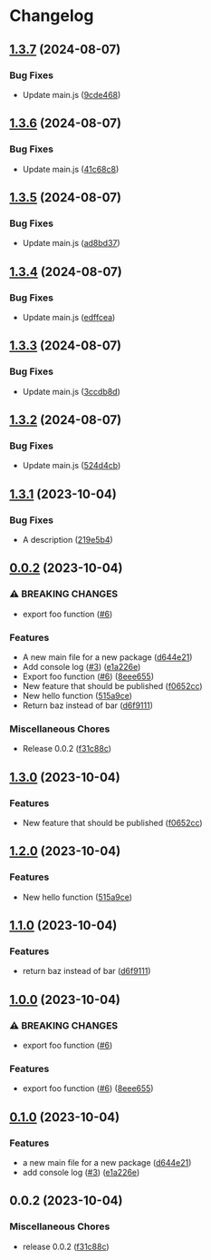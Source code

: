 # Changelog

## [1.3.7](https://github.com/silvester-pari/release-please-monorepo-test/compare/a-test-package-release-please-2-v1.3.6...a-test-package-release-please-2-v1.3.7) (2024-08-07)


### Bug Fixes

* Update main.js ([9cde468](https://github.com/silvester-pari/release-please-monorepo-test/commit/9cde468886d2f50ec65ed7c123bc933f791b10f7))

## [1.3.6](https://github.com/silvester-pari/release-please-monorepo-test/compare/a-test-package-release-please-2-v1.3.5...a-test-package-release-please-2-v1.3.6) (2024-08-07)


### Bug Fixes

* Update main.js ([41c68c8](https://github.com/silvester-pari/release-please-monorepo-test/commit/41c68c88e0e672435e80c4ca75e53c7cb6db562c))

## [1.3.5](https://github.com/silvester-pari/release-please-monorepo-test/compare/a-test-package-release-please-2-v1.3.4...a-test-package-release-please-2-v1.3.5) (2024-08-07)


### Bug Fixes

* Update main.js ([ad8bd37](https://github.com/silvester-pari/release-please-monorepo-test/commit/ad8bd373636207a419a5c8bcbd2bd3ac195c17c9))

## [1.3.4](https://github.com/silvester-pari/release-please-monorepo-test/compare/a-test-package-release-please-2-v1.3.3...a-test-package-release-please-2-v1.3.4) (2024-08-07)


### Bug Fixes

* Update main.js ([edffcea](https://github.com/silvester-pari/release-please-monorepo-test/commit/edffcea69ab76aa1542d7f24e7d4fc8146597db5))

## [1.3.3](https://github.com/silvester-pari/release-please-monorepo-test/compare/a-test-package-release-please-2-v1.3.2...a-test-package-release-please-2-v1.3.3) (2024-08-07)


### Bug Fixes

* Update main.js ([3ccdb8d](https://github.com/silvester-pari/release-please-monorepo-test/commit/3ccdb8d75feeec212e9734736bd48132814d8203))

## [1.3.2](https://github.com/silvester-pari/release-please-monorepo-test/compare/a-test-package-release-please-2-v1.3.1...a-test-package-release-please-2-v1.3.2) (2024-08-07)


### Bug Fixes

* Update main.js ([524d4cb](https://github.com/silvester-pari/release-please-monorepo-test/commit/524d4cb3a4ab0d194b70b08d6970858dd19b1059))

## [1.3.1](https://github.com/silvester-pari/release-please-monorepo-test/compare/a-test-package-release-please-2-v1.3.0...a-test-package-release-please-2-v1.3.1) (2023-10-04)


### Bug Fixes

* A description ([219e5b4](https://github.com/silvester-pari/release-please-monorepo-test/commit/219e5b4ac729f9779c7081cbb984f213747807fe))

## [0.0.2](https://github.com/silvester-pari/release-please-monorepo-test/compare/a-test-package-release-please-2-v1.3.0...a-test-package-release-please-2-v0.0.2) (2023-10-04)


### ⚠ BREAKING CHANGES

* export foo function ([#6](https://github.com/silvester-pari/release-please-monorepo-test/issues/6))

### Features

* A new main file for a new package ([d644e21](https://github.com/silvester-pari/release-please-monorepo-test/commit/d644e210ab7597085cd899e2001246a047c93536))
* Add console log ([#3](https://github.com/silvester-pari/release-please-monorepo-test/issues/3)) ([e1a226e](https://github.com/silvester-pari/release-please-monorepo-test/commit/e1a226e7b2df022c72b6b45a6e536cff3eabd7a0))
* Export foo function ([#6](https://github.com/silvester-pari/release-please-monorepo-test/issues/6)) ([8eee655](https://github.com/silvester-pari/release-please-monorepo-test/commit/8eee655aec88061f8c738cfd3849c56e1db92415))
* New feature that should be published ([f0652cc](https://github.com/silvester-pari/release-please-monorepo-test/commit/f0652cc79f402db9c638a708b7fa56b0b47af851))
* New hello function ([515a9ce](https://github.com/silvester-pari/release-please-monorepo-test/commit/515a9ce27d3b4499e589d722a9e9ea4bc9c7d7e9))
* Return baz instead of bar ([d6f9111](https://github.com/silvester-pari/release-please-monorepo-test/commit/d6f91115e4b8c0b810a8004649e854e5ce1dc752))


### Miscellaneous Chores

* Release 0.0.2 ([f31c88c](https://github.com/silvester-pari/release-please-monorepo-test/commit/f31c88cd3fd7684a68680a557ce06ec68234f08d))

## [1.3.0](https://github.com/silvester-pari/release-please-monorepo-test/compare/a-v1.2.0...a-v1.3.0) (2023-10-04)


### Features

* New feature that should be published ([f0652cc](https://github.com/silvester-pari/release-please-monorepo-test/commit/f0652cc79f402db9c638a708b7fa56b0b47af851))

## [1.2.0](https://github.com/silvester-pari/release-please-monorepo-test/compare/a-v1.1.0...a-v1.2.0) (2023-10-04)

### Features

- New hello function ([515a9ce](https://github.com/silvester-pari/release-please-monorepo-test/commit/515a9ce27d3b4499e589d722a9e9ea4bc9c7d7e9))

## [1.1.0](https://github.com/silvester-pari/release-please-monorepo-test/compare/a-v1.0.0...a-v1.1.0) (2023-10-04)

### Features

- return baz instead of bar ([d6f9111](https://github.com/silvester-pari/release-please-monorepo-test/commit/d6f91115e4b8c0b810a8004649e854e5ce1dc752))

## [1.0.0](https://github.com/silvester-pari/release-please-monorepo-test/compare/a-v0.1.0...a-v1.0.0) (2023-10-04)

### ⚠ BREAKING CHANGES

- export foo function ([#6](https://github.com/silvester-pari/release-please-monorepo-test/issues/6))

### Features

- export foo function ([#6](https://github.com/silvester-pari/release-please-monorepo-test/issues/6)) ([8eee655](https://github.com/silvester-pari/release-please-monorepo-test/commit/8eee655aec88061f8c738cfd3849c56e1db92415))

## [0.1.0](https://github.com/silvester-pari/release-please-monorepo-test/compare/a-v0.0.2...a-v0.1.0) (2023-10-04)

### Features

- a new main file for a new package ([d644e21](https://github.com/silvester-pari/release-please-monorepo-test/commit/d644e210ab7597085cd899e2001246a047c93536))
- add console log ([#3](https://github.com/silvester-pari/release-please-monorepo-test/issues/3)) ([e1a226e](https://github.com/silvester-pari/release-please-monorepo-test/commit/e1a226e7b2df022c72b6b45a6e536cff3eabd7a0))

## 0.0.2 (2023-10-04)

### Miscellaneous Chores

- release 0.0.2 ([f31c88c](https://github.com/silvester-pari/release-please-monorepo-test/commit/f31c88cd3fd7684a68680a557ce06ec68234f08d))
